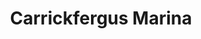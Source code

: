 ---
title: "Carrickfergus Marina"
address: "Carrickfergus Borough Council, 3 Quayside, Carrickfergus, Co. Antrim, BT38 8BJ"
tel: "+44 (0)28 9336 6666"
county: "Antrim"
category: "Marinas"
type: "Content"
lat: "54.71000671386719"
lng: "-5.815503120422363"
---